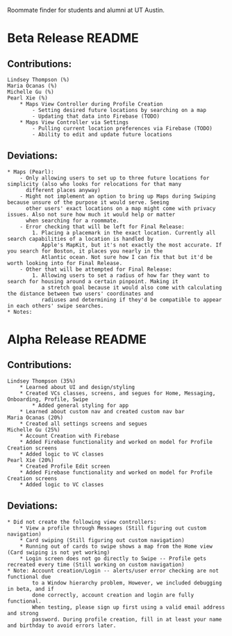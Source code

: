 Roommate finder for students and alumni at UT Austin.

# Beta Release README

## Contributions:
    Lindsey Thompson (%)
    Maria Ocanas (%)
    Michelle Gu (%)
    Pearl Xie (%)
        * Maps View Controller during Profile Creation 
            - Setting desired future locations by searching on a map
            - Updating that data into Firebase (TODO)
        * Maps View Controller via Settings
            - Pulling current location preferences via Firebase (TODO)
            - Ability to edit and update future locations

## Deviations:
    * Maps (Pearl):
        - Only allowing users to set up to three future locations for simplicity (also who looks for relocations for that many
          different places anyway)
        - Might not implement an option to bring up Maps during Swiping because unsure of the purpose it would serve. Seeing
          other users' exact locations on a map might come with privacy issues. Also not sure how much it would help or matter
          when searching for a roommate.
        - Error checking that will be left for Final Release:
            1. Placing a placemark in the exact location. Currently all search capabilities of a location is handled by
               Apple's MapKit, but it's not exactly the most accurate. If you search for Boston, it places you nearly in the
               Atlantic ocean. Not sure how I can fix that but it'd be worth looking into for Final Release.
        - Other that will be attempted for Final Release:
            1. Allowing users to set a radius of how far they want to search for housing around a certain pinpoint. Making it
               a stretch goal because it would also come with calculating the distance between two users' coordinates and 
               radiuses and determining if they'd be compatible to appear in each others' swipe searches. 
    * Notes: 


# Alpha Release README

## Contributions:
    Lindsey Thompson (35%)
        * Learned about UI and design/styling
        * Created VCs classes, screens, and segues for Home, Messaging, Onboarding, Profile, Swipe
            * Added general styling for app
        * Learned about custom nav and created custom nav bar
    Maria Ocanas (20%)
        * Created all settings screens and segues
    Michelle Gu (25%)
        * Account Creation with Firebase
        * Added Firebase functionality and worked on model for Profile Creation screens
        * Added logic to VC classes
    Pearl Xie (20%)
        * Created Profile Edit screen
        * Added Firebase functionality and worked on model for Profile Creation screens
        * Added logic to VC classes

## Deviations:
    * Did not create the following view controllers:
        * View a profile through Messages (Still figuring out custom navigation)
        * Card swiping (Still figuring out custom navigation)
        * Running out of cards to swipe shows a map from the Home view (Card swiping is not yet working)
        * Login screen does not go directly to Swipe -- Profile gets recreated every time (Still working on custom navigation)
    * Note: Account creation/Login -- alerts/user error checking are not functional due 
            to a Window hierarchy problem, However, we included debugging in beta, and if
            done correctly, account creation and login are fully functional.
            When testing, please sign up first using a valid email address and strong
            password. During profile creation, fill in at least your name and birthday to avoid errors later.

